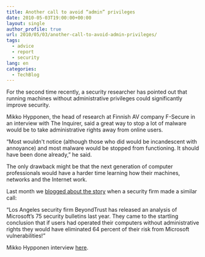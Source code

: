 ```yaml
---
title: Another call to avoid “admin” privileges
date: 2010-05-03T19:00:00+00:00
layout: single
author_profile: true
url: 2010/05/03/another-call-to-avoid-admin-privileges/
tags:
  - advice
  - report
  - security
lang: en
categories: 
  - TechBlog
---
```

For the second time recently, a security researcher has pointed out that running machines without administrative privileges could significantly improve security.

Mikko Hypponen, the head of research at Finnish AV company F-Secure in an interview with The Inquirer, said a great way to stop a lot of malware would be to take administrative rights away from online users.

“Most wouldn't notice (although those who did would be incandescent with annoyance) and most malware would be stopped from functioning. It should have been done already,” he said.

The only drawback might be that the next generation of computer professionals would have a harder time learning how their machines, networks and the Internet work.

Last month we [blogged about the story](http://boelectronic.blogspot.com/2010/04/eliminate-two-thirds-of-comp-security.html) when a security firm made a similar call:

“Los Angeles security firm BeyondTrust has released an analysis of Microsoft’s 75 security bulletins last year. They came to the startling conclusion that if users had operated their computers without administrative rights they would have eliminated 64 percent of their risk from Microsoft vulnerabilities!”

Mikko Hypponen interview [here](http://www.theinquirer.net/inquirer/feature/1602769/mikko-hypponen-ban-admin-rights-online-users).